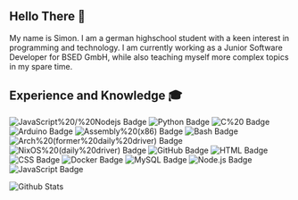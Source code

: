 ## Hello There 👋

My name is Simon. I am a german highschool student with a keen interest in programming and technology. I am currently working as a Junior Software Developer for BSED GmbH, while also teaching myself more complex topics in my spare time.





## Experience and Knowledge 🎓

![JavaScript%20/%20Nodejs Badge](https://img.shields.io/badge/JavaScript%20/%20Nodejs-241f31?style=flat-square&logo=javascript)
![Python Badge](https://img.shields.io/badge/Python-241f31?style=flat-square&logo=python)
![C%20 Badge](https://img.shields.io/badge/C%20-241f31?style=flat-square&logo=c)
![Arduino Badge](https://img.shields.io/badge/Arduino-241f31?style=flat-square&logo=arduino)
![Assembly%20(x86) Badge](https://img.shields.io/badge/Assembly%20(x86)-241f31?style=flat-square&logo=assemblyscript)
![Bash Badge](https://img.shields.io/badge/Bash-241f31?style=flat-square&logo=gnubash)
![Arch%20(former%20daily%20driver) Badge](https://img.shields.io/badge/Arch%20(former%20daily%20driver)-1a5fb4?style=flat-square&logo=archlinux)
![NixOS%20(daily%20driver) Badge](https://img.shields.io/badge/NixOS%20(daily%20driver)-a51d2d?style=flat-square&logo=nixos)
![GitHub Badge](https://img.shields.io/badge/GitHub-26a269?style=flat-square&logo=github)
![HTML Badge](https://img.shields.io/badge/HTML-241f31?style=flat-square&logo=html5)
![CSS Badge](https://img.shields.io/badge/CSS-241f31?style=flat-square&logo=css3)
![Docker Badge](https://img.shields.io/badge/Docker-241f31?style=flat-square&logo=docker)
![MySQL Badge](https://img.shields.io/badge/MySQL-241f31?style=flat-square&logo=mysql)
![Node.js Badge](https://img.shields.io/badge/Node.js-241f31?style=flat-square&logo=nodedotjs)
![JavaScript Badge](https://img.shields.io/badge/JavaScript-241f31?style=flat-square&logo=javascript)


![Github Stats](https://github-readme-stats.vercel.app/api?username=simonkdev&count_private=true&show_icons=true&include_all_commits=true)
